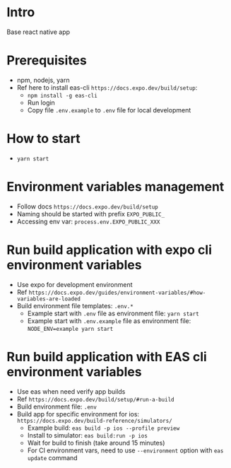 # Intro

Base react native app

# Prerequisites

- npm, nodejs, yarn
- Ref here to install eas-cli `https://docs.expo.dev/build/setup`:
  - `npm install -g eas-cli`
  - Run login
  - Copy file `.env.example` to `.env` file for local development

# How to start

- `yarn start`

# Environment variables management

- Follow docs `https://docs.expo.dev/build/setup`
- Naming should be started with prefix `EXPO_PUBLIC_`
- Accessing env var: `process.env.EXPO_PUBLIC_XXX`

# Run build application with expo cli environment variables

- Use expo for development environment
- Ref `https://docs.expo.dev/guides/environment-variables/#how-variables-are-loaded`
- Build environment file templates: `.env.*`
  - Example start with `.env` file as environment file: `yarn start`
  - Example start with `.env.example` file as environment file: `NODE_ENV=example yarn start`

# Run build application with EAS cli environment variables

- Use eas when need verify app builds
- Ref `https://docs.expo.dev/build/setup/#run-a-build`
- Build environment file: `.env`
- Build app for specific environment for ios: `https://docs.expo.dev/build-reference/simulators/`
  - Example build: `eas build -p ios --profile preview`
  - Install to simulator: `eas build:run -p ios`
  - Wait for build to finish (take around 15 minutes)
  - For CI environment vars, need to use `--environment` option with `eas update` command
